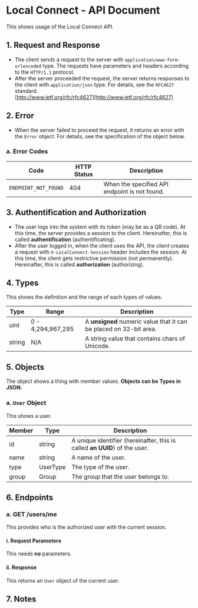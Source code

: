 # Local Connect -  API Document
This shows usage of the Local Connect API.

## 1. Request and Response
- The client sends a request to the server with `application/www-form-urlencoded` type.
  The requests have parameters and headers according to the `HTTP/1.1` protocol.
- After the server proceeded the request, the server returns responses to the client with `application/json` type.
  For details, see the `RFC4627` standard.  
  [http://www.ietf.org/rfc/rfc4627](http://www.ietf.org/rfc/rfc4627)

## 2. Error
- When the server failed to proceed the request, it returns an error with the `Error` object.
  For details, see the specification of the object below.

### a. Error Codes
|Code|HTTP Status|Description|
|---|---|---|
|`ENDPOINT_NOT_FOUND`|404|When the specified API endpoint is not found.|

## 3. Authentification and Authorization
- The user logs into the system with its token (may be as a QR code).
  At this time, the server provides a session to the client.
  Hereinafter, this is called **authentification** (authentificating).
- After the user logged in, when the client uses the API, the client creates a request with `X-LocalConnect-Session` header includes the session.
  At this time, the client gets restrictive permission (not permanently).
  Hereinafter, this is called **authorization** (authorizing).

## 4. Types
This shows the definition and the range of each types of values.

|Type|Range|Description|
|---|---|---|
|uint|0 - 4,294,967,295|A **unsigned** numeric value that it can be placed on 32-bit area.|
|string|N/A|A string value that contains chars of Unicode.

## 5. Objects
The object shows a thing with member values.
**Objects can be Types in JSON.**
### a. `User` Object
This shows a user.

|Member|Type|Description|
|---|---|---|
|id|string|A unique identifier (hereinafter, this is called **an UUID**) of the user.|
|name|string|A name of the user.|
|type|UserType|The type of the user.|
|group|Group|The group that the user belongs to.|


## 6. Endpoints
### a. GET /users/me
This provides who is the authorized user with the current session.
#### i. Request Parameters
This needs **no** parameters.
#### ii. Response
This returns an `User` object of the current user.

## 7. Notes